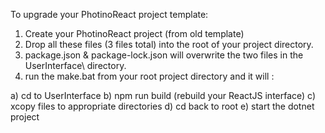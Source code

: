 To upgrade your PhotinoReact project template:

1. Create your PhotinoReact project (from old template)
2. Drop all these files (3 files total) into the root of your project directory.
3. package.json & package-lock.json will overwrite the two files in the UserInterface\ directory.
4. run the make.bat from your root project directory and it will :

a) cd to UserInterface
b) npm run build (rebuild your ReactJS interface)
c) xcopy files to appropriate directories
d) cd back to root
e) start the dotnet project

